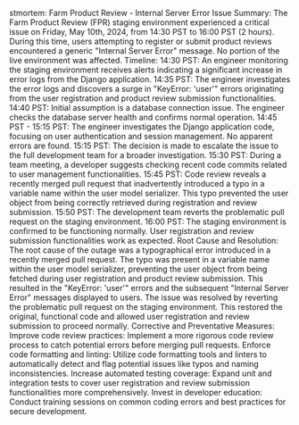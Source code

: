 
stmortem: Farm Product Review - Internal Server Error
Issue Summary:
The Farm Product Review (FPR) staging environment experienced a critical issue on Friday, May 10th, 2024, from 14:30 PST to 16:00 PST (2 hours). During this time, users attempting to register or submit product reviews encountered a generic "Internal Server Error" message. No portion of the live environment was affected.
Timeline:
14:30 PST: An engineer monitoring the staging environment receives alerts indicating a significant increase in error logs from the Django application.
14:35 PST: The engineer investigates the error logs and discovers a surge in "KeyError: 'user'" errors originating from the user registration and product review submission functionalities.
14:40 PST: Initial assumption is a database connection issue. The engineer checks the database server health and confirms normal operation.
14:45 PST - 15:15 PST: The engineer investigates the Django application code, focusing on user authentication and session management. No apparent errors are found.
15:15 PST: The decision is made to escalate the issue to the full development team for a broader investigation.
15:30 PST: During a team meeting, a developer suggests checking recent code commits related to user management functionalities.
15:45 PST: Code review reveals a recently merged pull request that inadvertently introduced a typo in a variable name within the user model serializer. This typo prevented the user object from being correctly retrieved during registration and review submission.
15:50 PST: The development team reverts the problematic pull request on the staging environment.
16:00 PST: The staging environment is confirmed to be functioning normally. User registration and review submission functionalities work as expected.
Root Cause and Resolution:
The root cause of the outage was a typographical error introduced in a recently merged pull request. The typo was present in a variable name within the user model serializer, preventing the user object from being fetched during user registration and product review submission. This resulted in the "KeyError: 'user'" errors and the subsequent "Internal Server Error" messages displayed to users.
The issue was resolved by reverting the problematic pull request on the staging environment. This restored the original, functional code and allowed user registration and review submission to proceed normally.
Corrective and Preventative Measures:
Improve code review practices: Implement a more rigorous code review process to catch potential errors before merging pull requests.
Enforce code formatting and linting: Utilize code formatting tools and linters to automatically detect and flag potential issues like typos and naming inconsistencies.
Increase automated testing coverage: Expand unit and integration tests to cover user registration and review submission functionalities more comprehensively.
Invest in developer education: Conduct training sessions on common coding errors and best practices for secure development.


